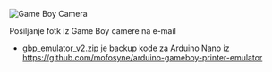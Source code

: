 ![Game Boy Camera](https://raw.githubusercontent.com/markostamcar/muzej.si/master/gb-camera/gb.jpg)

Pošiljanje fotk iz Game Boy camere na e-mail

- gbp_emulator_v2.zip je backup kode za Arduino Nano iz https://github.com/mofosyne/arduino-gameboy-printer-emulator
